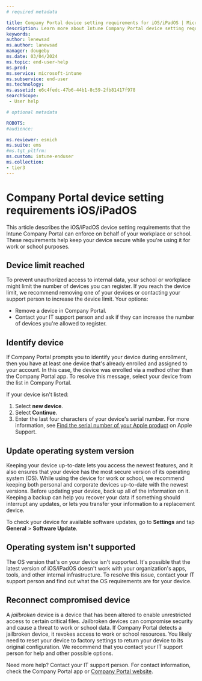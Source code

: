 ```yaml
---
# required metadata

title: Company Portal device setting requirements for iOS/iPadOS | Microsoft Intune
description: Learn more about Intune Company Portal device setting requirements for iOS/iPadOS devices.   
keywords:
author: lenewsad
ms.author: lanewsad
manager: dougeby
ms.date: 03/04/2024
ms.topic: end-user-help
ms.prod:
ms.service: microsoft-intune
ms.subservice: end-user
ms.technology:
ms.assetid: e6c4fedc-47b6-44b1-8c59-2fb81417f978
searchScope:
 - User help

# optional metadata

ROBOTS:  
#audience:

ms.reviewer: esmich
ms.suite: ems
#ms.tgt_pltfrm:
ms.custom: intune-enduser
ms.collection:
- tier3
---
```


# Company Portal device setting requirements iOS/iPadOS      

This article describes the iOS/iPadOS device setting requirements that the Intune Company Portal can enforce on behalf of your workplace or school. These requirements help keep your device secure while you're using it for work or school purposes.    

## Device limit reached    

To prevent unauthorized access to internal data, your school or workplace might limit the number of devices you can register. If you reach the device limit, we recommend removing one of your devices or contacting your support person to increase the device limit. Your options:  

* Remove a device in Company Portal.  
* Contact your IT support person and ask if they can increase the number of devices you're allowed to register.  

## Identify device  

If Company Portal prompts you to identify your device during enrollment, then you have at least one device that's already enrolled and assigned to your account. In this case, the device was enrolled via a method other than the Company Portal app. To resolve this message, select your device from the list in Company Portal.  

If your device isn't listed:  
1. Select **new device**.  
2. Select **Continue**.  
3. Enter the last four characters of your device's serial number. For more information, see [Find the serial number of your Apple product](https://support.apple.com/en-us/102858) on Apple Support.  

## Update operating system version  
Keeping your device up-to-date lets you access the newest features, and it also ensures that your device has the most secure version of its operating system (OS). While using the device for work or school, we recommend keeping both personal and corporate devices up-to-date with the newest versions. Before updating your device, back up all of the information on it. Keeping a backup can help you recover your data if something should interrupt any updates, or lets you transfer your information to a replacement device.  

To check your device for available software updates, go to **Settings**  and tap **General** > **Software Update**.  

## Operating system isn't supported  
The OS version that's on your device isn't supported. It's possible that the latest version of iOS/iPadOS doesn't work with your organization's apps, tools, and other internal infrastructure. To resolve this issue, contact your IT support person and find out what the OS requirements are for your device.   

## Reconnect compromised device  
A *jailbroken* device is a device that has been altered to enable unrestricted access to certain critical files. Jailbroken devices can compromise security and cause a threat to work or school data. If Company Portal detects a jailbroken device, it revokes access to work or school resources. You likely need to reset your device to factory settings to return your device to its original configuration. We recommend that you contact your IT support person for help and other possible options.   


Need more help? Contact your IT support person. For contact information, check the Company Portal app or [Company Portal website](https://go.microsoft.com/fwlink/?linkid=2010980).  
